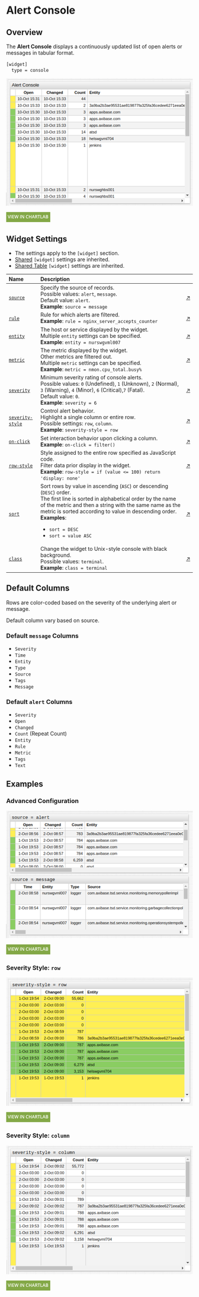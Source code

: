 # Alert Console

## Overview

The **Alert Console** displays a continuously updated list of open alerts or messages in tabular format.

```ls
[widget]
  type = console
```

![](./images/title-chart-example.png)

[![](../../images/button.png)](https://apps.axibase.com/chartlab/1735445f)

## Widget Settings

* The settings apply to the `[widget]` section.
* [Shared](../shared/README.md#widget-settings) `[widget]` settings are inherited.
* [Shared Table](../shared-table/README.md#widget-settings) `[widget]` settings are inherited.

Name | Description | &nbsp;
:--|:--|:--
<a name="source"></a>[`source`](#source)| Specify the source of records.<br>Possible values: `alert`, `message`.<br>Default value: `alert`.<br>**Example**: `source = message` | [↗](https://apps.axibase.com/chartlab/1461fbb6)
<a name="rule"></a>[`rule`](#rule)| Rule for which alerts are filtered. <br>**Example**: `rule = nginx_server_accepts_counter` | [↗](https://apps.axibase.com/chartlab/3b00b4a1)
<a name="entity"></a>[`entity`](#entity)| The host or service displayed by the widget.<br>Multiple `entity` settings can be specified.<br>**Example**: `entity = nurswgvml007`| [↗](https://apps.axibase.com/chartlab/ff2ce03a)
<a name="metric"></a>[`metric`](#metric)| The metric displayed by the widget.<br>Other metrics are filtered out.<br>Multiple `metric` settings can be specified.<br>**Example**: `metric = nmon.cpu_total.busy%`| [↗](https://apps.axibase.com/chartlab/aa542ce3)
<a name="severity"></a>[`severity`](#severity)| Minimum severity rating of console alerts.<br>Possible values: `0` (Undefined), `1` (Unknown), `2` (Normal), `3` (Warning), `4` (Minor), `6` (Critical),`7` (Fatal).<br>Default value: `0`.<br>**Example**: `severity = 6`| [↗](https://apps.axibase.com/chartlab/d9a3d42b)
<a name="severity-style"></a>[`severity-style`](#severity-style)| Control alert behavior.<br>Highlight a single column or entire row.<br>Possible settings: `row`, `column`.<br>**Example**: `severity-style = row`| [↗](https://apps.axibase.com/chartlab/71113dee)
<a name="on-click"></a>[`on-click`](#on-click)| Set interaction behavior upon clicking a column.<br>**Example**: `on-click = filter()`| [↗](https://apps.axibase.com/chartlab/f7d929c9)
<a name="row-style"></a>[`row-style`](#row-style)| Style assigned to the entire row specified as JavaScript code.<br>Filter data prior display in the widget.<br>**Example**: `row-style = if (value <= 100) return 'display: none'` | [↗](https://apps.axibase.com/chartlab/470ea887)
<a name="sort"></a>[`sort`](#sort)| Sort rows by value in ascending (`ASC`) or descending (`DESC`) order.<br>The first line is sorted in alphabetical order by the name of the metric and then a string with the same name as the metric is sorted according to value in descending order.<br>**Examples**:<ul><li>`sort = DESC`<li>`sort = value ASC`</ul>|[↗](https://apps.axibase.com/chartlab/c89087e9)
<a name="class"></a>[`class`](#class)| Change the widget to Unix-style console with black background.<br>Possible values: `terminal`.<br>**Example**: `class = terminal`| [↗](https://apps.axibase.com/chartlab/5d8cb5ad)

## Default Columns

Rows are color-coded based on the severity of the underlying alert or message.

Default column vary based on source.

### Default `message` Columns

* `Severity`
* `Time`
* `Entity`
* `Type`
* `Source`
* `Tags`
* `Message`

### Default `alert` Columns

* `Severity`
* `Open`
* `Changed`
* `Count` (Repeat Count)
* `Entity`
* `Rule`
* `Metric`
* `Tags`
* `Text`

## Examples

### Advanced Configuration

![](./images/advanced-configuration.png)

[![](../../images/button.png)](https://apps.axibase.com/chartlab/3873ebdc)

### Severity Style: `row`

![](./images/severity-style-row.png)

[![](../../images/button.png)](https://apps.axibase.com/chartlab/7e73c554)

### Severity Style: `column`

![](./images/severity-style-column.png)

[![](../../images/button.png)](https://apps.axibase.com/chartlab/cc0f7333)